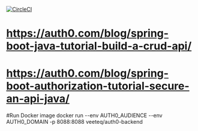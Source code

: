 [![CircleCI](https://dl.circleci.com/status-badge/img/gh/Veeteq/BackendApp-Auth0/tree/master.svg?style=svg)](https://dl.circleci.com/status-badge/redirect/gh/Veeteq/BackendApp-Auth0/tree/master)


# https://auth0.com/blog/spring-boot-java-tutorial-build-a-crud-api/
# https://auth0.com/blog/spring-boot-authorization-tutorial-secure-an-api-java/

#Run Docker image
docker run --env AUTH0_AUDIENCE --env AUTH0_DOMAIN -p 8088:8088 veeteq/auth0-backend
